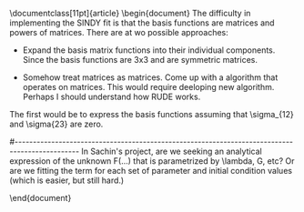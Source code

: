 \documentclass[11pt]{article}
\begin{document}
The difficulty in implementing the SINDY fit is that the basis functions are matrices and powers of matrices. 
There are at wo possible approaches: 

- Expand the basis matrix functions into their individual components. Since the basis functions are 3x3 and are symmetric matrices. 

- Somehow treat matrices as matrices. Come up with a algorithm that operates on matrices. This would require deeloping  new algorithm. Perhaps I should understand how RUDE works. 

The first would be to express the basis functions assuming that \sigma_{12} and \sigma{23} are zero.

#-----------------------------------------------------------------------------------------------
In Sachin's project, are we seeking an analytical expression of the unknown F(...) that is parametrized by 
\lambda, G, etc? Or are we fitting the term for each set of parameter and initial condition values (which is easier, but still hard.) 

\end{document}
